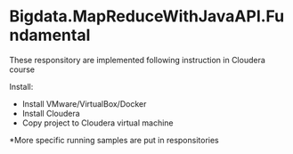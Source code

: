 # Bigdata.MapReduceWithJavaAPI.Fundamental
These responsitory are implemented following instruction in Cloudera course

Install:
   - Install VMware/VirtualBox/Docker
   - Install Cloudera
   - Copy project to Cloudera virtual machine

*More specific running samples are put in responsitories
